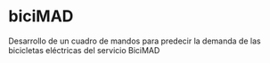 # biciMAD
 Desarrollo de un cuadro de mandos para predecir la demanda de las bicicletas eléctricas del servicio BiciMAD
